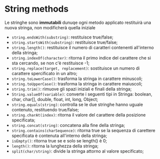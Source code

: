 # String methods
Le stringhe sono **immutabili** dunuqe ogni metodo applicato restituirà una nuova stringa, non modificherà quella iniziale
* ```string.endsWith(substring)```: restituisce true/false;
* ```string.startsWith(substring)```: restituisce true/false;
* ```string.length()```: restituisce il numero di caratteri contenenti all'interno della stringa;
* ```string.indexOf(character)```: ritorna il primo indice del carattere che si sta cercando, se non c'è restituisce -1;
* ```string.replace(target, replacement)```: sostituisce un numero di carattere spercificato in un altro;
* ```string.toLowerCase()```: trasforma la stringa in carattere minuscoli;
* ```string.toUpperCase()```: trasforma la stringa in carattere maiuscoli;
* ```string.trim()```: rimuove gli spazi iniziali e finali della stringa;
* ```String.valueOf(variable)```: converte i seguenti tipi in Stringa: boolean, char, char[], double, float, int, long, Object;
* ```string.equals(string)```: controlla se le due stringhe hanno uguale contenuto, restituendo true/false;
* ```string.charAt(index)```: ritorna il valore del carattere della posizione specificata;
* ```string.concat(string)```: concatena alla fine della stringa;
* ```string.contains(charSequence)```: ritorna true se la sequenza di carettere specificata è contenuta all'interno della stringa;
* ```isEmpty()```: ritorna true se e solo se length() è 0;
* ```length()```: ritorna la lunghezza della stringa;
* ```split(char/string)```: divide la stringa attorno al valore specificato;